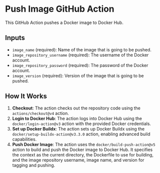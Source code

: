 # Push Image GitHub Action

This GitHub Action pushes a Docker image to Docker Hub.

## Inputs

- `image_name` (required): Name of the image that is going to be pushed.
- `image_repository_username` (required): The username of the Docker account.
- `image_repository_password` (required): The password of the Docker account.
- `image_version` (required): Version of the image that is going to be pushed.

## How It Works

1. **Checkout**: The action checks out the repository code using the `actions/checkout@v4` action.
2. **Login to Docker Hub**: The action logs into Docker Hub using the `docker/login-action@v3` action with the provided Docker credentials.
3. **Set up Docker Buildx**: The action sets up Docker Buildx using the `docker/setup-buildx-action@v3.3.0` action, enabling advanced build capabilities.
4. **Push Docker Image**: The action uses the `docker/build-push-action@v5` action to build and push the Docker image to Docker Hub. It specifies the context as the current directory, the Dockerfile to use for building, and the image repository username, image name, and version for tagging and pushing.